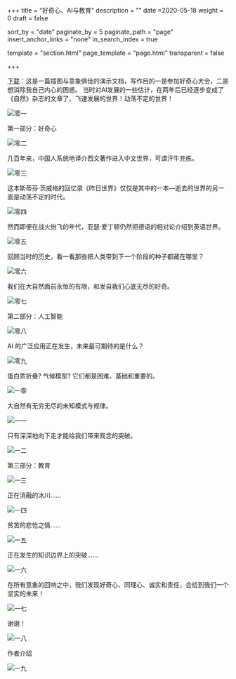 +++
title = "好奇心、AI与教育"
description = ""
date =2020-05-18
weight = 0
draft = false

sort_by = "date"
paginate_by = 5
paginate_path = "page"
insert_anchor_links = "none"
in_search_index = true

template = "section.html"
page_template = "page.html"
transparent = false

+++

[下载](/downloads/curiosity.pdf)：这是一篇插图与意象俱佳的演示文档，写作目的一是参加好奇心大会，二是想消除我自己内心的困惑。
当时对AI发展的一些估计，在两年后已经逐步变成了《自然》杂志的文章了，飞速发展的世界！动荡不定的世界！

![零一](curiosity.001.jpeg)

第一部分：好奇心

![零二](curiosity.002.jpeg)

几百年来，中国人系统地译介西文著作进入中文世界，可谓汗牛充栋。

![零三](curiosity.003.jpeg)

这本斯蒂芬·茨威格的回忆录《昨日世界》仅仅是其中的一本—逝去的世界的另一面是动荡不定的时代。

![零四](curiosity.004.jpeg)

然而即便在战火纷飞的年代，亚瑟·爱丁顿仍然把德语的相对论介绍到英语世界。

![零五](curiosity.005.jpeg)

回顾当时的历史，看一看那些把人类带到下一个阶段的种子都藏在哪里？

![零六](curiosity.006.jpeg)

我们在大自然面前永恒的有限，和发自我们心底无尽的好奇。

![零七](curiosity.007.jpeg)

第二部分：人工智能

![零八](curiosity.008.jpeg)

AI 的广泛应用正在发生，未来最可期待的是什么？

![零九](curiosity.009.jpeg)

蛋白质折叠? 气候模型? 它们都是困难、基础和重要的。

![一零](curiosity.010.jpeg)

大自然有无穷无尽的未知模式与规律。

![一一](curiosity.011.jpeg)

只有深深地向下走才能给我们带来观念的突破。

![一二](curiosity.012.jpeg)

第三部分：教育

![一三](curiosity.013.jpeg)

正在消融的冰川……

![一四](curiosity.014.jpeg)

贫苦的悲怆之情……

![一五](curiosity.015.jpeg)

正在发生的知识边界上的突破……

![一六](curiosity.016.jpeg)

在所有意象的回响之中，我们发现好奇心、同理心、诚实和责任，会给到我们一个坚实的未来！

![一七](curiosity.017.jpeg)

谢谢！

![一八](curiosity.018.jpeg)

作者介绍

![一九](curiosity.019.jpeg)



